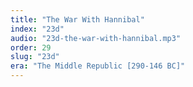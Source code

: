 ```yaml
---
title: "The War With Hannibal"
index: "23d"
audio: "23d-the-war-with-hannibal.mp3"
order: 29
slug: "23d"
era: "The Middle Republic [290-146 BC]"
---
```



